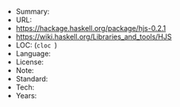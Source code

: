 * Summary:    
* URL:        
* https://hackage.haskell.org/package/hjs-0.2.1
* https://wiki.haskell.org/Libraries_and_tools/HJS
* LOC:        (`cloc `)
* Language:   
* License:    
* Note:       
* Standard:   
* Tech:       
* Years:      
